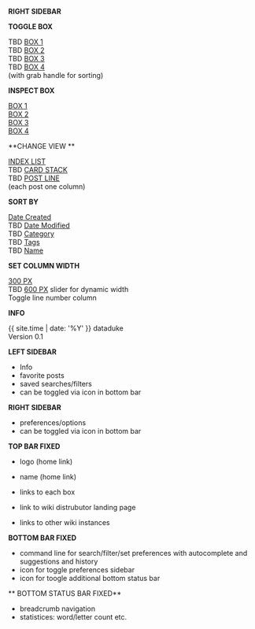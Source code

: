 
**RIGHT SIDEBAR**

**TOGGLE BOX**

TBD [BOX 1](/blog1/index.html)  
TBD [BOX 2](/blog2/index.html)  
TBD [BOX 3](/blog3/index.html)  
TBD [BOX 4](/blog4/index.html)  
(with grab handle for sorting)

**INSPECT BOX**

[BOX 1](/blog1/index.html)  
[BOX 2](/blog2/index.html)  
[BOX 3](/blog3/index.html)  
[BOX 4](/blog4/index.html)  

**CHANGE VIEW **

[INDEX LIST](/name.html)  
TBD  [CARD STACK](/name.html)  
TBD  [POST LINE](/name.html)  
(each post one column)

**SORT BY**

[Date Created](/datecreated.html)  
TBD [Date Modified](/datemodified.html)  
TBD [Category](/category.html)  
TBD [Tags](/tags.html)  
TBD [Name](/name.html)  

**SET COLUMN WIDTH**

[300 PX](/tags.html)  
TBD [600 PX](/name.html) 
slider for dynamic width  
Toggle line number column

**INFO**

{{ site.time | date: '%Y' }} dataduke  
Version 0.1

**LEFT SIDEBAR**

- Info
- favorite posts
- saved searches/filters
- can be toggled via icon in bottom bar

**RIGHT SIDEBAR**

- preferences/options
- can be toggled via icon in bottom bar

**TOP BAR FIXED**

- logo (home link)
- name (home link)
- links to each box

- link to wiki distrubutor landing page
- links to other wiki instances 

**BOTTOM BAR FIXED**

- command line for search/filter/set preferences with autocomplete and suggestions and history
- icon for toggle preferences sidebar
- icon for toogle additional bottom status bar 

** BOTTOM STATUS BAR FIXED**

- breadcrumb navigation
- statistices: word/letter count etc.